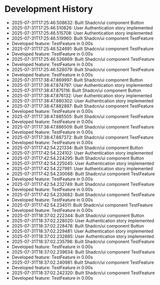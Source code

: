 # Development History

- 2025-07-31T17:25:46.508632: Built Shadcn/ui component Button
- 2025-07-31T17:25:46.510826: User Authentication story implemented
- 2025-07-31T17:25:46.515708: User Authentication story implemented
- 2025-07-31T17:25:46.519960: Built Shadcn/ui component TestFeature
- Developed feature: TestFeature in 0.00s
- 2025-07-31T17:25:46.524691: Built Shadcn/ui component TestFeature
- Developed feature: TestFeature in 0.00s
- 2025-07-31T17:25:46.526669: Built Shadcn/ui component TestFeature
- Developed feature: TestFeature in 0.00s
- 2025-07-31T17:25:46.528079: Built Shadcn/ui component TestFeature
- Developed feature: TestFeature in 0.00s
- 2025-07-31T17:38:47.869997: Built Shadcn/ui component Button
- 2025-07-31T17:38:47.874797: User Authentication story implemented
- 2025-07-31T17:38:47.875116: Built Shadcn/ui component Button
- 2025-07-31T17:38:47.876132: User Authentication story implemented
- 2025-07-31T17:38:47.880302: User Authentication story implemented
- 2025-07-31T17:38:47.882897: Built Shadcn/ui component TestFeature
- Developed feature: TestFeature in 0.00s
- 2025-07-31T17:38:47.885505: Built Shadcn/ui component TestFeature
- Developed feature: TestFeature in 0.00s
- 2025-07-31T17:38:47.886509: Built Shadcn/ui component TestFeature
- Developed feature: TestFeature in 0.00s
- 2025-07-31T17:38:47.887372: Built Shadcn/ui component TestFeature
- Developed feature: TestFeature in 0.00s
- 2025-07-31T17:42:54.221334: Built Shadcn/ui component Button
- 2025-07-31T17:42:54.224102: User Authentication story implemented
- 2025-07-31T17:42:54.224295: Built Shadcn/ui component Button
- 2025-07-31T17:42:54.225045: User Authentication story implemented
- 2025-07-31T17:42:54.227991: User Authentication story implemented
- 2025-07-31T17:42:54.230068: Built Shadcn/ui component TestFeature
- Developed feature: TestFeature in 0.00s
- 2025-07-31T17:42:54.232749: Built Shadcn/ui component TestFeature
- Developed feature: TestFeature in 0.00s
- 2025-07-31T17:42:54.233682: Built Shadcn/ui component TestFeature
- Developed feature: TestFeature in 0.00s
- 2025-07-31T17:42:54.234511: Built Shadcn/ui component TestFeature
- Developed feature: TestFeature in 0.00s
- 2025-07-31T18:37:02.222344: Built Shadcn/ui component Button
- 2025-07-31T18:37:02.228020: User Authentication story implemented
- 2025-07-31T18:37:02.228478: Built Shadcn/ui component Button
- 2025-07-31T18:37:02.229481: User Authentication story implemented
- 2025-07-31T18:37:02.232885: User Authentication story implemented
- 2025-07-31T18:37:02.235798: Built Shadcn/ui component TestFeature
- Developed feature: TestFeature in 0.00s
- 2025-07-31T18:37:02.239634: Built Shadcn/ui component TestFeature
- Developed feature: TestFeature in 0.00s
- 2025-07-31T18:37:02.240981: Built Shadcn/ui component TestFeature
- Developed feature: TestFeature in 0.00s
- 2025-07-31T18:37:02.242320: Built Shadcn/ui component TestFeature
- Developed feature: TestFeature in 0.00s
